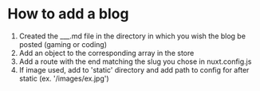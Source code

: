 # How to add a blog

1. Created the \_\_\_.md file in the directory in which you wish the blog be posted (gaming or coding)
2. Add an object to the corresponding array in the store
3. Add a route with the end matching the slug you chose in nuxt.config.js
4. If image used, add to 'static' directory and add path to config for after static (ex. '/images/ex.jpg')
